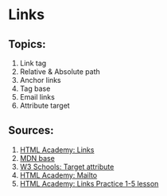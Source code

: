 # Links

## Topics:

1. Link tag
2. Relative & Absolute path
3. Anchor links
4. Tag base
5. Email links
6. Attribute target

## Sources:

1. [HTML Academy: Links](https://htmlacademy.ru/blog/boost/frontend/links)
2. [MDN base](https://developer.mozilla.org/ru/docs/Web/HTML/Element/base)
3. [W3 Schools: Target attribute](https://www.w3schools.com/tags/att_a_target.asp)
4. [HTML Academy: Mailto](https://htmlacademy.ru/blog/boost/frontend/mailto)
5. [HTML Academy: Links Practice 1-5 lesson](https://htmlacademy.ru/courses/305)




